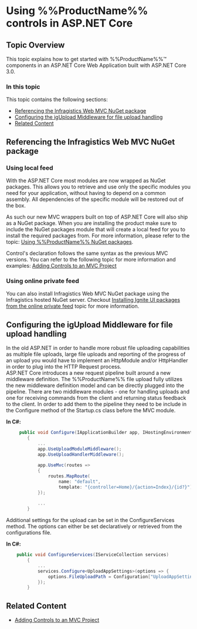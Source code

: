 <!--
|metadata|
{
    "fileName": "mvc-aspnet-core3",
    "controlName": "",
    "tags": ["ASP.NET MVC","Getting Started"]
}
|metadata|
-->

# Using %%ProductName%% controls in ASP.NET Core

## Topic Overview

This topic explains how to get started with %%ProductName%%™ components in an ASP.NET Core Web Application built with ASP.NET Core 3.0.

### In this topic

This topic contains the following sections:

-   [Referencing the Infragistics Web MVC NuGet package](#nuget)
-   [Configuring the igUpload Middleware for file upload handling](#middleware)
-   [Related Content](#related)

## <a id="nuget"></a> Referencing the Infragistics Web MVC NuGet package

### <a id="nuget-local"></a> Using local feed

With the ASP.NET Core most modules are now wrapped as NuGet packages. This allows you to retrieve and use only the specific modules you need for your application, without having to depend on a common assembly. All dependencies of the specific module will be restored out of the box.

As such our new MVC wrappers built on top of ASP.NET Core will also ship as a NuGet package. When you are installing the product make sure to include the NuGet packages module that will create a local feed for you to install the required packages from. For more information, please refer to the topic: [Using %%ProductName%% NuGet packages](Using-Ignite-UI-NuGet-Packages.html).

Control's declaration follows the same syntax as the previous MVC versions. You can refer to the following topic for more information and examples: [Adding Controls to an MVC Project](Adding-NetAdvantage-Controls-to-an-MVC-Project.html)

### <a id="nuget-licensed"></a> Using online private feed

You can also install Infragistics Web MVC NuGet package using the Infragistics hosted NuGet server. Checkout [Installing Ignite UI packages from the online private feed](using-ignite-ui-nuget-packages.html#privateFeedInstallation) topic for more information.

## <a id="middleware"></a> Configuring the igUpload Middleware for file upload handling

In the old ASP.NET in order to handle more robust file uploading capabilities as multiple file uploads, large file uploads and reporting of the progress of an upload you would have to implement an HttpModule and/or HttpHandler in order to plug into the HTTP Request process.  
ASP.NET Core introduces a new request pipeline built around a new middleware definition. 
The %%ProductName%% file upload fully utilizes the new middleware definition model and can be directly plugged into the pipeline.
There are two middleware modules - one for handling uploads and one for receiving commands from the client and returning status feedback to the client. 
In order to add them to the pipeline they need to be include in the Configure method of the Startup.cs class before the MVC module.  

**In C#:**

```csharp
	 public void Configure(IApplicationBuilder app, IHostingEnvironment env, ILoggerFactory loggerFactory) 
        { 
			... 
            app.UseUploadModuleMiddleware(); 
            app.UseUploadHandlerMiddleware(); 
 
            app.UseMvc(routes => 
            { 
                routes.MapRoute( 
                    name: "default", 
                    template: "{controller=Home}/{action=Index}/{id?}"); 
            }); 
			
			...
		}
```

Additional settings for the upload can be set in the ConfigureServices method. The options can either be set declaratively or retrieved from the configurations file.



**In C#:**

```csharp
	public void ConfigureServices(IServiceCollection services)
        {
        	...
			services.Configure<UploadAppSettings>(options => {
                options.FileUploadPath = Configuration["UploadAppSettings:fileUploadPath"]; 
            });
		}
```


## <a id='related'></a> Related Content
- [Adding Controls to an MVC Project](Adding-NetAdvantage-Controls-to-an-MVC-Project.html)